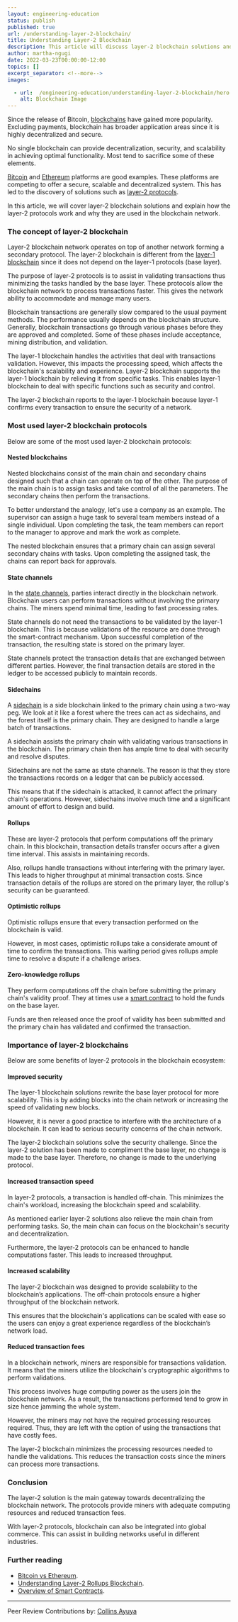 ```yaml
---
layout: engineering-education
status: publish
published: true
url: /understanding-layer-2-blockchain/
title: Understanding Layer-2 Blockchain
description: This article will discuss layer-2 blockchain solutions and explain the working and uses of layer-2 protocols in a blockchain network.
author: martha-ngugi
date: 2022-03-23T00:00:00-12:00
topics: []
excerpt_separator: <!--more-->
images:

  - url:  /engineering-education/understanding-layer-2-blockchain/hero.jpg
    alt: Blockchain Image
---
```


Since the release of Bitcoin, [blockchains](https://www.ibm.com/topics/what-is-blockchain) have gained more popularity. Excluding payments, blockchain has broader application areas since it is highly decentralized and secure.
<!--more-->
No single blockchain can provide decentralization, security, and scalability in achieving optimal functionality. Most tend to sacrifice some of these elements.

[Bitcoin](https://bitcoin.org/en/) and [Ethereum](https://ethereum.org/en/) platforms are good examples. These platforms are competing to offer a secure, scalable and decentralized system. This has led to the discovery of solutions such as [layer-2 protocols](https://academy.binance.com/en/glossary/layer-2).

In this article, we will cover layer-2 blockchain solutions and explain how the layer-2 protocols work and why they are used in the blockchain network.

### The concept of layer-2 blockchain
Layer-2 blockchain network operates on top of another network forming a secondary protocol. The layer-2 blockchain is different from the [layer-1 blockchain](https://www.binance.com/en/blog/fiat/layer-1-blockchain-tokens-everything-you-need-to-know-421499824684903155) since it does not depend on the layer-1 protocols (base layer).

The purpose of layer-2 protocols is to assist in validating transactions thus minimizing the tasks handled by the base layer. These protocols allow the blockchain network to process transactions faster. This gives the network ability to accommodate and manage many users.

Blockchain transactions are generally slow compared to the usual payment methods. The performance usually depends on the blockchain structure. Generally, blockchain transactions go through various phases before they are approved and completed. Some of these phases include acceptance, mining distribution, and validation.

The layer-1 blockchain handles the activities that deal with transactions validation. However, this impacts the processing speed, which affects the blockchain's scalability and experience. Layer-2 blockchain supports the layer-1 blockchain by relieving it from specific tasks. This enables layer-1 blockchain to deal with specific functions such as security and control.

The layer-2 blockchain reports to the layer-1 blockchain because layer-1 confirms every transaction to ensure the security of a network.

### Most used layer-2 blockchain protocols
Below are some of the most used layer-2 blockchain protocols:

#### Nested blockchains
Nested blockchains consist of the main chain and secondary chains designed such that a chain can operate on top of the other. The purpose of the main chain is to assign tasks and take control of all the parameters. The secondary chains then perform the transactions.

To better understand the analogy, let's use a company as an example. The supervisor can assign a huge task to several team members instead of a single individual. Upon completing the task, the team members can report to the manager to approve and mark the work as complete.

The nested blockchain ensures that a primary chain can assign several secondary chains with tasks. Upon completing the assigned task, the chains can report back for approvals.

#### State channels
In the [state channels](https://www.talentica.com/blogs/state-channels-an-introduction-to-off-chain-transactions/), parties interact directly in the blockchain network. Blockchain users can perform transactions without involving the primary chains. The miners spend minimal time, leading to fast processing rates.

State channels do not need the transactions to be validated by the layer-1 blockchain. This is because validations of the resource are done through the smart-contract mechanism. Upon successful completion of the transaction, the resulting state is stored on the primary layer.

State channels protect the transaction details that are exchanged between different parties. However, the final transaction details are stored in the ledger to be accessed publicly to maintain records.

#### Sidechains
A [sidechain](https://komodoplatform.com/en/academy/blockchain-sidechain/) is a side blockchain linked to the primary chain using a two-way peg. We look at it like a forest where the trees can act as sidechains, and the forest itself is the primary chain. They are designed to handle a large batch of transactions.

A sidechain assists the primary chain with validating various transactions in the blockchain. The primary chain then has ample time to deal with security and resolve disputes.

Sidechains are not the same as state channels. The reason is that they store the transactions records on a ledger that can be publicly accessed.

This means that if the sidechain is attacked, it cannot affect the primary chain's operations. However, sidechains involve much time and a significant amount of effort to design and build.

#### Rollups
These are layer-2 protocols that perform computations off the primary chain. In this blockchain, transaction details transfer occurs after a given time interval. This assists in maintaining records.

Also, rollups handle transactions without interfering with the primary layer. This leads to higher throughput at minimal transaction costs. Since transaction details of the rollups are stored on the primary layer, the rollup's security can be guaranteed.

#### Optimistic rollups
Optimistic rollups ensure that every transaction performed on the blockchain is valid.

However, in most cases, optimistic rollups take a considerate amount of time to confirm the transactions. This waiting period gives rollups ample time to resolve a dispute if a challenge arises.

#### Zero-knowledge rollups
They perform computations off the chain before submitting the primary chain's validity proof. They at times use a [smart contract](https://www.ibm.com/topics/smart-contracts) to hold the funds on the base layer.

Funds are then released once the proof of validity has been submitted and the primary chain has validated and confirmed the transaction.

### Importance of layer-2 blockchains
Below are some benefits of layer-2 protocols in the blockchain ecosystem:

#### Improved security
The layer-1 blockchain solutions rewrite the base layer protocol for more scalability. This is by adding blocks into the chain network or increasing the speed of validating new blocks.

However, it is never a good practice to interfere with the architecture of a blockchain. It can lead to serious security concerns of the chain network.

The layer-2 blockchain solutions solve the security challenge. Since the layer-2 solution has been made to compliment the base layer, no change is made to the base layer. Therefore, no change is made to the underlying protocol.

#### Increased transaction speed
In layer-2 protocols, a transaction is handled off-chain. This minimizes the chain's workload, increasing the blockchain speed and scalability.

As mentioned earlier layer-2 solutions also relieve the main chain from performing tasks. So, the main chain can focus on the blockchain's security and decentralization.

Furthermore, the layer-2 protocols can be enhanced to handle computations faster. This leads to increased throughput.

#### Increased scalability
The layer-2 blockchain was designed to provide scalability to the blockchain’s applications. The off-chain protocols ensure a higher throughput of the blockchain network.

This ensures that the blockchain's applications can be scaled with ease so the users can enjoy a great experience regardless of the blockchain’s network load.

#### Reduced transaction fees
In a blockchain network, miners are responsible for transactions validation. It means that the miners utilize the blockchain's cryptographic algorithms to perform validations.

This process involves huge computing power as the users join the blockchain network. As a result, the transactions performed tend to grow in size hence jamming the whole system.

However, the miners may not have the required processing resources required. Thus, they are left with the option of using the transactions that have costly fees.

The layer-2 blockchain minimizes the processing resources needed to handle the validations. This reduces the transaction costs since the miners can process more transactions.

### Conclusion
The layer-2 solution is the main gateway towards decentralizing the blockchain network. The protocols provide miners with adequate computing resources and reduced transaction fees.

With layer-2 protocols, blockchain can also be integrated into global commerce. This can assist in building networks useful in different industries.

### Further reading
- [Bitcoin vs Ethereum](https://www.simplilearn.com/tutorials/blockchain-tutorial/ethereum-vs-bitcoin).
- [Understanding Layer-2 Rollups Blockchain](https://ethereum.org/en/developers/docs/scaling/layer-2-rollups/).
- [Overview of Smart Contracts](https://ethereum.org/en/developers/docs/smart-contracts/).

---
Peer Review Contributions by: [Collins Ayuya](https://www.section.io/engineering-education/authors/collins-ayuya/)
